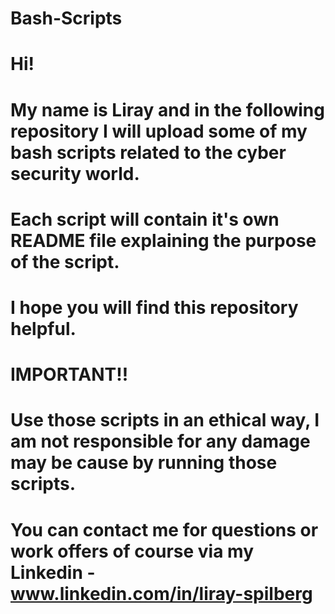 # Bash-Scripts

# Hi! 
# My name is Liray and in the following repository I will upload some of my bash scripts related to the cyber security world.
# Each script will contain it's own README file explaining the purpose of the script.
# I hope you will find this repository helpful.

# IMPORTANT!!
# Use those scripts in an ethical way, I am not responsible for any damage may be cause by running those scripts.

# You can contact me for questions or work offers of course via my Linkedin - www.linkedin.com/in/liray-spilberg
